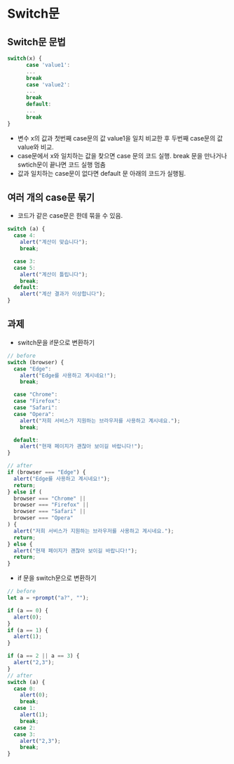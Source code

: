 # Switch문

## Switch문 문법

```javascript
switch(x) {
      case 'value1':
      ...
      break
      case 'value2':
      ...
      break
      default:
      ...
      break
}
```

- 변수 x의 값과 첫번째 case문의 값 value1을 일치 비교한 후 두번째 case문의 값 value와 비교.
- case문에서 x와 일치하는 값을 찾으면 case 문의 코드 실행. break 문을 만나거나 swtich문이 끝나면 코드 실행 멈춤
- 값과 일치하는 case문이 없다면 default 문 아래의 코드가 실행됨.

## 여러 개의 case문 묶기

- 코드가 같은 case문은 한데 묶을 수 있음.

```javascript
switch (a) {
  case 4:
    alert("계산이 맞습니다");
    break;

  case 3:
  case 5:
    alert("계산이 틀립니다");
    break;
  default:
    alert("계산 결과가 이상합니다");
}
```

## 과제

- switch문을 if문으로 변환하기

```javascript
// before
switch (browser) {
  case "Edge":
    alert("Edge를 사용하고 계시네요!");
    break;

  case "Chrome":
  case "Firefox":
  case "Safari":
  case "Opera":
    alert("저희 서비스가 지원하는 브라우저를 사용하고 계시네요.");
    break;

  default:
    alert("현재 페이지가 괜찮아 보이길 바랍니다!");
}

// after
if (browser === "Edge") {
  alert("Edge를 사용하고 계시네요!");
  return;
} else if (
  browser === "Chrome" ||
  browser === "Firefox" ||
  browser === "Safari" ||
  browser === "Opera"
) {
  alert("저희 서비스가 지원하는 브라우저를 사용하고 계시네요.");
  return;
} else {
  alert("현재 페이지가 괜찮아 보이길 바랍니다!");
  return;
}
```

- if 문을 switch문으로 변환하기

```javascript
// before
let a = +prompt("a?", "");

if (a == 0) {
  alert(0);
}
if (a == 1) {
  alert(1);
}

if (a == 2 || a == 3) {
  alert("2,3");
}
// after
switch (a) {
  case 0:
    alert(0);
    break;
  case 1:
    alert(1);
    break;
  case 2:
  case 3:
    alert("2,3");
    break;
}
```

